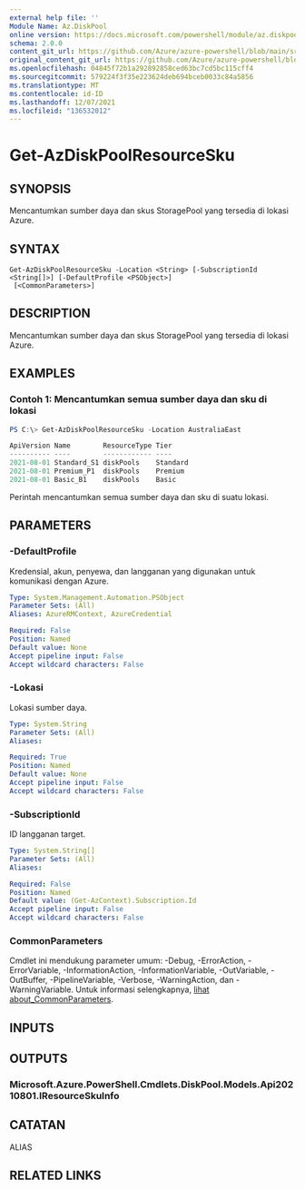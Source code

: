 ```yaml
---
external help file: ''
Module Name: Az.DiskPool
online version: https://docs.microsoft.com/powershell/module/az.diskpool/get-azdiskpoolresourcesku
schema: 2.0.0
content_git_url: https://github.com/Azure/azure-powershell/blob/main/src/DiskPool/help/Get-AzDiskPoolResourceSku.md
original_content_git_url: https://github.com/Azure/azure-powershell/blob/main/src/DiskPool/help/Get-AzDiskPoolResourceSku.md
ms.openlocfilehash: 04845f72b1a292892858ced63bc7cd5bc115cff4
ms.sourcegitcommit: 579224f3f35e223624deb694bceb0033c84a5856
ms.translationtype: MT
ms.contentlocale: id-ID
ms.lasthandoff: 12/07/2021
ms.locfileid: "136532012"
---
```

# Get-AzDiskPoolResourceSku

## SYNOPSIS
Mencantumkan sumber daya dan skus StoragePool yang tersedia di lokasi Azure.

## SYNTAX

```
Get-AzDiskPoolResourceSku -Location <String> [-SubscriptionId <String[]>] [-DefaultProfile <PSObject>]
 [<CommonParameters>]
```

## DESCRIPTION
Mencantumkan sumber daya dan skus StoragePool yang tersedia di lokasi Azure.

## EXAMPLES

### Contoh 1: Mencantumkan semua sumber daya dan sku di lokasi
```powershell
PS C:\> Get-AzDiskPoolResourceSku -Location AustraliaEast

ApiVersion Name        ResourceType Tier
---------- ----        ------------ ----
2021-08-01 Standard_S1 diskPools    Standard
2021-08-01 Premium_P1  diskPools    Premium
2021-08-01 Basic_B1    diskPools    Basic
```

Perintah mencantumkan semua sumber daya dan sku di suatu lokasi.

## PARAMETERS

### -DefaultProfile
Kredensial, akun, penyewa, dan langganan yang digunakan untuk komunikasi dengan Azure.

```yaml
Type: System.Management.Automation.PSObject
Parameter Sets: (All)
Aliases: AzureRMContext, AzureCredential

Required: False
Position: Named
Default value: None
Accept pipeline input: False
Accept wildcard characters: False
```

### -Lokasi
Lokasi sumber daya.

```yaml
Type: System.String
Parameter Sets: (All)
Aliases:

Required: True
Position: Named
Default value: None
Accept pipeline input: False
Accept wildcard characters: False
```

### -SubscriptionId
ID langganan target.

```yaml
Type: System.String[]
Parameter Sets: (All)
Aliases:

Required: False
Position: Named
Default value: (Get-AzContext).Subscription.Id
Accept pipeline input: False
Accept wildcard characters: False
```

### CommonParameters
Cmdlet ini mendukung parameter umum: -Debug, -ErrorAction, -ErrorVariable, -InformationAction, -InformationVariable, -OutVariable, -OutBuffer, -PipelineVariable, -Verbose, -WarningAction, dan -WarningVariable. Untuk informasi selengkapnya, [lihat about_CommonParameters](http://go.microsoft.com/fwlink/?LinkID=113216).

## INPUTS

## OUTPUTS

### Microsoft.Azure.PowerShell.Cmdlets.DiskPool.Models.Api20210801.IResourceSkuInfo

## CATATAN

ALIAS

## RELATED LINKS

